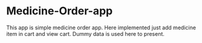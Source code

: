 # Medicine-Order-app
This app is simple medicine order app. Here implemented just add medicine item in cart and view cart. Dummy data is used here to present. 
